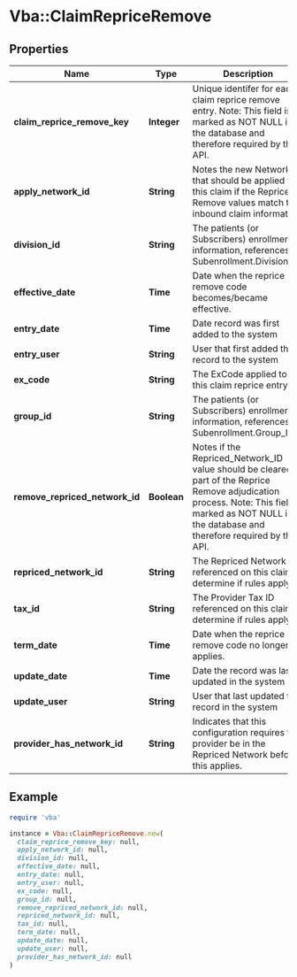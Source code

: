 # Vba::ClaimRepriceRemove

## Properties

| Name | Type | Description | Notes |
| ---- | ---- | ----------- | ----- |
| **claim_reprice_remove_key** | **Integer** | Unique identifer for each claim reprice remove entry. Note: This field is marked as NOT NULL in the database and therefore required by the API. |  |
| **apply_network_id** | **String** | Notes the new Network that should be applied to this claim if the Reprice Remove values match the inbound claim information. | [optional] |
| **division_id** | **String** | The patients (or Subscribers) enrollment information, references Subenrollment.Division_ID. | [optional] |
| **effective_date** | **Time** | Date when the reprice remove code becomes/became effective. | [optional] |
| **entry_date** | **Time** | Date record was first added to the system | [optional] |
| **entry_user** | **String** | User that first added the record to the system | [optional] |
| **ex_code** | **String** | The ExCode applied to this claim reprice entry. | [optional] |
| **group_id** | **String** | The patients (or Subscribers) enrollment information, references Subenrollment.Group_ID. | [optional] |
| **remove_repriced_network_id** | **Boolean** | Notes if the Repriced_Network_ID value should be cleared as part of the Reprice Remove adjudication process. Note: This field is marked as NOT NULL in the database and therefore required by the API. |  |
| **repriced_network_id** | **String** | The Repriced Network ID referenced on this claim to determine if rules apply. | [optional] |
| **tax_id** | **String** | The Provider Tax ID referenced on this claim to determine if rules apply. | [optional] |
| **term_date** | **Time** | Date when the reprice remove code no longer applies. | [optional] |
| **update_date** | **Time** | Date the record was last updated in the system | [optional] |
| **update_user** | **String** | User that last updated the record in the system | [optional] |
| **provider_has_network_id** | **String** | Indicates that this configuration requires the provider be in the Repriced Network before this applies. | [optional] |

## Example

```ruby
require 'vba'

instance = Vba::ClaimRepriceRemove.new(
  claim_reprice_remove_key: null,
  apply_network_id: null,
  division_id: null,
  effective_date: null,
  entry_date: null,
  entry_user: null,
  ex_code: null,
  group_id: null,
  remove_repriced_network_id: null,
  repriced_network_id: null,
  tax_id: null,
  term_date: null,
  update_date: null,
  update_user: null,
  provider_has_network_id: null
)
```

